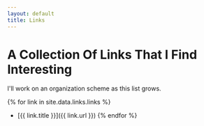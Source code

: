 ```yaml
---
layout: default
title: Links
---
```


# A Collection Of Links That I Find Interesting

I'll work on an organization scheme as this list grows.

{% for link in site.data.links.links %}
- [{{ link.title }}]({{ link.url }})
{% endfor %}
